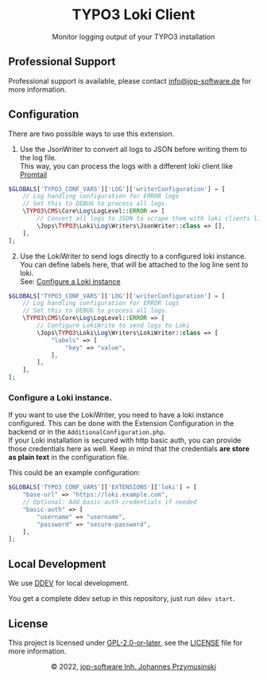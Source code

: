 <div align="center">
    <h1>TYPO3 Loki Client</h1>
    <p>Monitor logging output of your TYPO3 installation</p>
</div>

## Professional Support
Professional support is available, please contact [info@jop-software.de](mailto:info@jop-software.de) for more information.

## Configuration

There are two possible ways to use this extension.

1. Use the JsonWriter to convert all logs to JSON before writing them to the log file.  
This way, you can process the logs with a different loki client like [Promtail](https://grafana.com/docs/loki/latest/clients/promtail/)

```php
$GLOBALS['TYPO3_CONF_VARS']['LOG']['writerConfiguration'] = [
    // Log handling configuration for ERROR logs
    // Set this to DEBUG to process all logs.
    \TYPO3\CMS\Core\Log\LogLevel::ERROR => [
        // Convert all logs to JSON to scrape them with loki clients like Promtail
        \Jops\TYPO3\Loki\Log\Writers\JsonWriter::class => [],
    ],
];
```

2. Use the LokiWriter to send logs directly to a configured loki instance.  
You can define labels here, that will be attached to the log line sent to loki.  
See: [Configure a Loki instance](#configure-a-loki-instance)

```php
$GLOBALS['TYPO3_CONF_VARS']['LOG']['writerConfiguration'] = [
    // Log handling configuration for ERROR logs
    // Set this to DEBUG to process all logs.
    \TYPO3\CMS\Core\Log\LogLevel::ERROR => [
        // Configure LokiWrite to send logs to Loki
        \Jops\TYPO3\Loki\Log\Writers\LokiWriter::class => [
            "labels" => [
                "key" => "value",
            ],
        ],
    ],
];
```

### Configure a Loki instance.

If you want to use the LokiWriter, you need to have a loki instance configured. This can be done with the Extension 
Configuration in the backend or in the `AdditionalConfiguration.php`.  
If your Loki installation is secured with http basic auth, you can provide those credentials here as well. Keep in mind
that the credentials **are store as plain text** in the configuration file.

This could be an example configuration:

```php
$GLOBALS['TYPO3_CONF_VARS']['EXTENSIONS']['loki'] = [
    "base-url" => "https://loki.example.com",
    // Optional: Add basic-auth credentials if needed
    "basic-auth" => [
        "username" => "username",
        "password" => "secure-password",
    ],
];
```

## Local Development
We use [DDEV](https://ddev.com) for local development.

You get a complete ddev setup in this repository, just run `ddev start`.

## License
This project is licensed under [GPL-2.0-or-later](https://www.gnu.org/licenses/old-licenses/gpl-2.0.html), see the [LICENSE](./LICENSE) file for more information.

<div align="center">
    <p>&copy; 2022, <a href="mailto:info@jop-software.de">jop-software Inh. Johannes Przymusinski</a></p>
</div>
